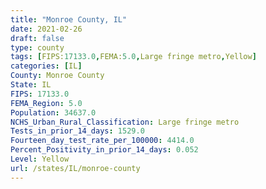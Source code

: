 ```yaml
---
title: "Monroe County, IL"
date: 2021-02-26
draft: false
type: county
tags: [FIPS:17133.0,FEMA:5.0,Large fringe metro,Yellow]
categories: [IL]
County: Monroe County
State: IL
FIPS: 17133.0
FEMA_Region: 5.0
Population: 34637.0
NCHS_Urban_Rural_Classification: Large fringe metro
Tests_in_prior_14_days: 1529.0
Fourteen_day_test_rate_per_100000: 4414.0
Percent_Positivity_in_prior_14_days: 0.052
Level: Yellow
url: /states/IL/monroe-county
---
```



